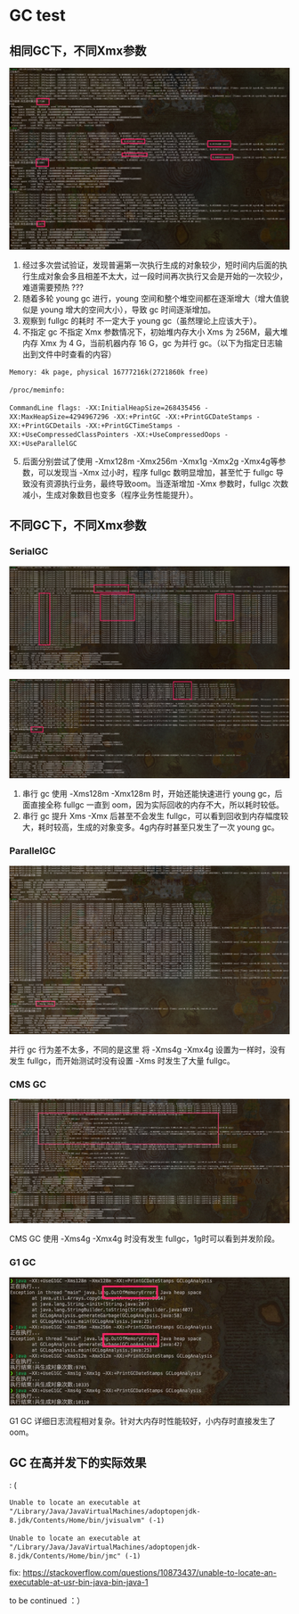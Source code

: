 # GC test

## 相同GC下，不同Xmx参数

![](assets/1.jpg)

1. 经过多次尝试验证，发现普遍第一次执行生成的对象较少，短时间内后面的执行生成对象会多且相差不太大，过一段时间再次执行又会是开始的一次较少，难道需要预热 ???
2. 随着多轮 young gc 进行，young 空间和整个堆空间都在逐渐增大（增大值貌似是 young 增大的空间大小），导致 gc 时间逐渐增加。
3. 观察到 fullgc 的耗时 不一定大于 young gc（虽然理论上应该大于）。
4. 不指定 gc 不指定 Xmx 参数情况下，初始堆内存大小 Xms 为 256M，最大堆内存 Xmx 为 4 G，当前机器内存 16 G，gc 为并行 gc。（以下为指定日志输出到文件中时查看的内容）

```
Memory: 4k page, physical 16777216k(2721860k free)

/proc/meminfo:

CommandLine flags: -XX:InitialHeapSize=268435456 -XX:MaxHeapSize=4294967296 -XX:+PrintGC -XX:+PrintGCDateStamps -XX:+PrintGCDetails -XX:+PrintGCTimeStamps -XX:+UseCompressedClassPointers -XX:+UseCompressedOops -XX:+UseParallelGC
```

5. 后面分别尝试了使用 -Xmx128m -Xmx256m -Xmx1g -Xmx2g -Xmx4g等参数，可以发现当 -Xmx 过小时，程序 fullgc 数明显增加，甚至忙于 fullgc 导致没有资源执行业务，最终导致oom。当逐渐增加 -Xmx 参数时，fullgc 次数减小，生成对象数目也变多（程序业务性能提升）。



## 不同GC下，不同Xmx参数

### SerialGC

![](assets/2.jpg)

![](assets/3.jpg)

1. 串行 gc 使用 -Xms128m -Xmx128m 时，开始还能快速进行 young gc，后面直接全称 fullgc 一直到 oom，因为实际回收的内存不大，所以耗时较低。
2. 串行 gc 提升 Xms -Xmx 后甚至不会发生 fullgc，可以看到回收到内存幅度较大，耗时较高，生成的对象变多。4g内存时甚至只发生了一次 young gc。

### ParallelGC

![](assets/4.jpg)

并行 gc 行为差不太多，不同的是这里 将 -Xms4g -Xmx4g 设置为一样时，没有发生 fullgc，而开始测试时没有设置 -Xms 时发生了大量 fullgc。

### CMS GC

![](assets/5.jpg)

CMS GC 使用 -Xms4g -Xmx4g 时没有发生 fullgc，1g时可以看到并发阶段。

### G1 GC

![](assets/6.jpg)

G1 GC 详细日志流程相对复杂。针对大内存时性能较好，小内存时直接发生了 oom。

## GC 在高并发下的实际效果

: (

```
Unable to locate an executable at "/Library/Java/JavaVirtualMachines/adoptopenjdk-8.jdk/Contents/Home/bin/jvisualvm" (-1)

Unable to locate an executable at "/Library/Java/JavaVirtualMachines/adoptopenjdk-8.jdk/Contents/Home/bin/jmc" (-1)
```

fix: https://stackoverflow.com/questions/10873437/unable-to-locate-an-executable-at-usr-bin-java-bin-java-1



to be continued ：）